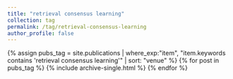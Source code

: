 ```yaml
---
title: "retrieval consensus learning"
collection: tag
permalink: /tag/retrieval-consensus-learning
author_profile: false
---
```

{% assign pubs_tag = site.publications | where_exp:"item", "item.keywords contains 'retrieval consensus learning'" | sort: "venue" %}
{% for post in pubs_tag %}
  {% include archive-single.html %}
{% endfor %}
